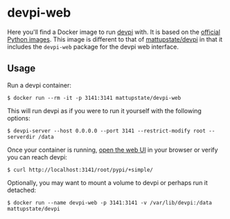 # devpi-web

Here you'll find a Docker image to run [devpi][devpi] with. It is based on the
[official Python images][pyhub]. This image is different to that of [mattupstate/devpi]
in that it includes the `devpi-web` package for the devpi web interface.

## Usage

Run a devpi container:

    $ docker run --rm -it -p 3141:3141 mattupstate/devpi-web

This will run devpi as if you were to run it yourself with the following options:

    $ devpi-server --host 0.0.0.0 --port 3141 --restrict-modify root --serverdir /data

Once your container is running, [open the web UI](http://localhost:3141) in your browser
or verify you can reach devpi:

    $ curl http://localhost:3141/root/pypi/+simple/

Optionally, you may want to mount a volume to devpi or perhaps run it detached:

    $ docker run --name devpi-web -p 3141:3141 -v /var/lib/devpi:/data mattupstate/devpi


[mattupstate/devpi]: https://registry.hub.docker.com/u/mattupstate/devpi/
[devpi]: http://doc.devpi.net "devpi documentation"
[pyhub]: https://registry.hub.docker.com/_/python/ "Official Python Docker images"
